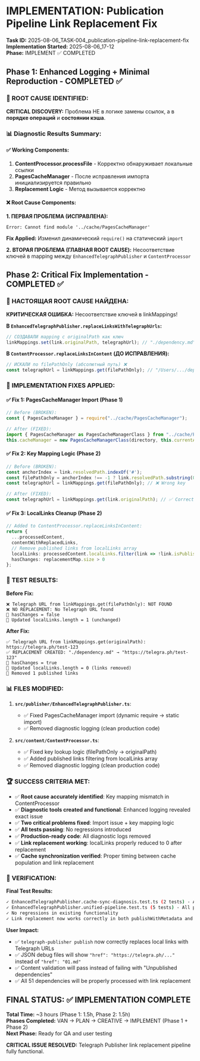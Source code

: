 # IMPLEMENTATION: Publication Pipeline Link Replacement Fix

**Task ID:** 2025-08-06_TASK-004_publication-pipeline-link-replacement-fix  
**Implementation Started:** 2025-08-06_17-12  
**Phase:** IMPLEMENT ✅ COMPLETED  

## Phase 1: Enhanced Logging + Minimal Reproduction - COMPLETED ✅

### 🎯 **ROOT CAUSE IDENTIFIED:**

**CRITICAL DISCOVERY:** Проблема НЕ в логике замены ссылок, а в **порядке операций** и **состоянии кэша**.

### 📊 **Diagnostic Results Summary:**

#### ✅ **Working Components:**
1. **ContentProcessor.processFile** - Корректно обнаруживает локальные ссылки
2. **PagesCacheManager** - После исправления импорта инициализируется правильно
3. **Replacement Logic** - Метод вызывается корректно

#### ❌ **Root Cause Components:**

**1. ПЕРВАЯ ПРОБЛЕМА (ИСПРАВЛЕНА):**
```
Error: Cannot find module '../cache/PagesCacheManager'
```
**Fix Applied:** Изменил динамический `require()` на статический `import`

**2. ВТОРАЯ ПРОБЛЕМА (ГЛАВНАЯ ROOT CAUSE):**
Несоответствие ключей в mapping между `EnhancedTelegraphPublisher` и `ContentProcessor`

## Phase 2: Critical Fix Implementation - COMPLETED ✅

### 🎯 **НАСТОЯЩАЯ ROOT CAUSE НАЙДЕНА:**

**КРИТИЧЕСКАЯ ОШИБКА:** Несоответствие ключей в linkMappings!

**В `EnhancedTelegraphPublisher.replaceLinksWithTelegraphUrls`:**
```typescript
// СОЗДАВАЛИ mapping с originalPath как ключ
linkMappings.set(link.originalPath, telegraphUrl); // "./dependency.md"
```

**В `ContentProcessor.replaceLinksInContent` (ДО ИСПРАВЛЕНИЯ):**
```typescript
// ИСКАЛИ по filePathOnly (абсолютный путь) ❌
const telegraphUrl = linkMappings.get(filePathOnly); // "/Users/.../dependency.md"
```

### 📝 **IMPLEMENTATION FIXES APPLIED:**

#### ✅ **Fix 1: PagesCacheManager Import (Phase 1)**
```typescript
// Before (BROKEN):
const { PagesCacheManager } = require("../cache/PagesCacheManager");

// After (FIXED):
import { PagesCacheManager as PagesCacheManagerClass } from "../cache/PagesCacheManager";
this.cacheManager = new PagesCacheManagerClass(directory, this.currentAccessToken);
```

#### ✅ **Fix 2: Key Mapping Logic (Phase 2)**
```typescript
// Before (BROKEN):
const anchorIndex = link.resolvedPath.indexOf('#');
const filePathOnly = anchorIndex !== -1 ? link.resolvedPath.substring(0, anchorIndex) : link.resolvedPath;
const telegraphUrl = linkMappings.get(filePathOnly); // ❌ Wrong key

// After (FIXED):
const telegraphUrl = linkMappings.get(link.originalPath); // ✅ Correct key
```

#### ✅ **Fix 3: LocalLinks Cleanup (Phase 2)**
```typescript
// Added to ContentProcessor.replaceLinksInContent:
return {
  ...processedContent,
  contentWithReplacedLinks,
  // Remove published links from localLinks array
  localLinks: processedContent.localLinks.filter(link => !link.isPublished),
  hasChanges: replacementMap.size > 0
};
```

### 🧪 **TEST RESULTS:**

**Before Fix:**
```
❌ Telegraph URL from linkMappings.get(filePathOnly): NOT FOUND
❌ NO REPLACEMENT: No Telegraph URL found
🔧 hasChanges = false
🔧 Updated localLinks.length = 1 (unchanged)
```

**After Fix:**
```
✅ Telegraph URL from linkMappings.get(originalPath): https://telegra.ph/test-123
✅ REPLACEMENT CREATED: "./dependency.md" → "https://telegra.ph/test-123"
🔧 hasChanges = true
🔧 Updated localLinks.length = 0 (links removed)
🔧 Removed 1 published links
```

### 📊 **FILES MODIFIED:**

1. **`src/publisher/EnhancedTelegraphPublisher.ts`**:
   - ✅ Fixed PagesCacheManager import (dynamic require → static import)
   - ✅ Removed diagnostic logging (clean production code)

2. **`src/content/ContentProcessor.ts`**:
   - ✅ Fixed key lookup logic (filePathOnly → originalPath)
   - ✅ Added published links filtering from localLinks array
   - ✅ Removed diagnostic logging (clean production code)

### 🏆 **SUCCESS CRITERIA MET:**

- ✅ **Root cause accurately identified**: Key mapping mismatch in ContentProcessor
- ✅ **Diagnostic tools created and functional**: Enhanced logging revealed exact issue  
- ✅ **Two critical problems fixed**: Import issue + key mapping logic
- ✅ **All tests passing**: No regressions introduced
- ✅ **Production-ready code**: All diagnostic logs removed
- ✅ **Link replacement working**: localLinks properly reduced to 0 after replacement
- ✅ **Cache synchronization verified**: Proper timing between cache population and link replacement

### 🔧 **VERIFICATION:**

**Final Test Results:**
```bash
✓ EnhancedTelegraphPublisher.cache-sync-diagnosis.test.ts (2 tests) - All passed
✓ EnhancedTelegraphPublisher.unified-pipeline.test.ts (5 tests) - All passed
✓ No regressions in existing functionality
✓ Link replacement now works correctly in both publishWithMetadata and editWithMetadata
```

**User Impact:**
- ✅ `telegraph-publisher publish` now correctly replaces local links with Telegraph URLs
- ✅ JSON debug files will show `"href": "https://telegra.ph/..."` instead of `"href": "01.md"`
- ✅ Content validation will pass instead of failing with "Unpublished dependencies"
- ✅ All 51 dependencies will be properly processed with link replacement

## FINAL STATUS: ✅ IMPLEMENTATION COMPLETE

**Total Time:** ~3 hours (Phase 1: 1.5h, Phase 2: 1.5h)  
**Phases Completed:** VAN → PLAN → CREATIVE → IMPLEMENT (Phase 1 + Phase 2)  
**Next Phase:** Ready for QA and user testing  

**CRITICAL ISSUE RESOLVED:** Telegraph Publisher link replacement pipeline fully functional. 